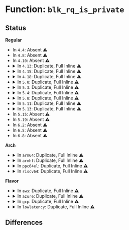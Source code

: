 # Function: <code>blk_rq_is_private</code>

## Status
<b>Regular</b>
<ul>
<li>
In <code>4.4</code>: Absent ⚠️
</li>
<li>
In <code>4.8</code>: Absent ⚠️
</li>
<li>
In <code>4.10</code>: Absent ⚠️
</li>
<li>
<details>
<summary>In <code>4.13</code>: Duplicate, Full Inline ⚠️</summary>

**Collision:** Static Duplication

**Inline:** Full

**Transformation:** False

**Instances:**

```
In kernel/trace/blktrace.c (ffffffff81175832)
Location: include/linux/blkdev.h:248
Inline: True
Inline callers:
  - kernel/trace/blktrace.c:blk_add_trace_rq
```
```
In block/elevator.c (0)
Location: include/linux/blkdev.h:248
Inline: True
```
```
In block/blk-core.c (0)
Location: include/linux/blkdev.h:248
Inline: True
```
```
In block/blk-exec.c (0)
Location: include/linux/blkdev.h:248
Inline: True
```
```
In block/blk-merge.c (ffffffff8142d68f)
Location: include/linux/blkdev.h:248
Inline: True
Inline callers:
  - block/blk-merge.c:attempt_merge
```
```
In block/blk-mq-sched.c (0)
Location: include/linux/blkdev.h:248
Inline: True
```
```
In drivers/block/xen-blkfront.c (0)
Location: include/linux/blkdev.h:248
Inline: True
```
```
In drivers/scsi/scsi.c (0)
Location: include/linux/blkdev.h:248
Inline: True
```
```
In drivers/scsi/scsi_error.c (0)
Location: include/linux/blkdev.h:248
Inline: True
```
```
In drivers/scsi/scsi_lib.c (ffffffff8164c590)
Location: include/linux/blkdev.h:248
Inline: True
Inline callers:
  - drivers/scsi/scsi_lib.c:scsi_io_completion
```
```
In drivers/ata/libata-scsi.c (0)
Location: include/linux/blkdev.h:248
Inline: True
```
</details>
</li>
<li>
<details>
<summary>In <code>4.15</code>: Duplicate, Full Inline ⚠️</summary>

**Collision:** Static Duplication

**Inline:** Full

**Transformation:** False

**Instances:**

```
In kernel/trace/blktrace.c (ffffffff81182d94)
Location: include/linux/blkdev.h:259
Inline: True
Inline callers:
  - kernel/trace/blktrace.c:blk_add_trace_rq
```
```
In block/elevator.c (0)
Location: include/linux/blkdev.h:259
Inline: True
```
```
In block/blk-core.c (0)
Location: include/linux/blkdev.h:259
Inline: True
```
```
In block/blk-exec.c (0)
Location: include/linux/blkdev.h:259
Inline: True
```
```
In block/blk-merge.c (ffffffff814588df)
Location: include/linux/blkdev.h:259
Inline: True
Inline callers:
  - block/blk-merge.c:attempt_merge
```
```
In block/blk-mq.c (0)
Location: include/linux/blkdev.h:259
Inline: True
```
```
In block/blk-mq-sched.c (0)
Location: include/linux/blkdev.h:259
Inline: True
```
```
In drivers/block/xen-blkfront.c (0)
Location: include/linux/blkdev.h:259
Inline: True
```
```
In drivers/scsi/scsi.c (0)
Location: include/linux/blkdev.h:259
Inline: True
```
```
In drivers/scsi/scsi_error.c (0)
Location: include/linux/blkdev.h:259
Inline: True
```
```
In drivers/scsi/scsi_lib.c (ffffffff816b5910)
Location: include/linux/blkdev.h:259
Inline: True
Inline callers:
  - drivers/scsi/scsi_lib.c:scsi_io_completion
```
```
In drivers/ata/libata-scsi.c (0)
Location: include/linux/blkdev.h:259
Inline: True
```
</details>
</li>
<li>
<details>
<summary>In <code>4.18</code>: Duplicate, Full Inline ⚠️</summary>

**Collision:** Static Duplication

**Inline:** Full

**Transformation:** False

**Instances:**

```
In kernel/trace/blktrace.c (ffffffff81191ee2)
Location: include/linux/blkdev.h:290
Inline: True
Inline callers:
  - kernel/trace/blktrace.c:blk_add_trace_rq
```
```
In block/elevator.c (0)
Location: include/linux/blkdev.h:290
Inline: True
```
```
In block/blk-core.c (0)
Location: include/linux/blkdev.h:290
Inline: True
```
```
In block/blk-exec.c (0)
Location: include/linux/blkdev.h:290
Inline: True
```
```
In block/blk-merge.c (ffffffff8148baf2)
Location: include/linux/blkdev.h:290
Inline: True
```
```
In block/blk-mq.c (0)
Location: include/linux/blkdev.h:290
Inline: True
```
```
In block/blk-mq-sched.c (0)
Location: include/linux/blkdev.h:290
Inline: True
```
```
In block/blk-zoned.c (0)
Location: include/linux/blkdev.h:290
Inline: True
```
```
In drivers/block/xen-blkfront.c (0)
Location: include/linux/blkdev.h:290
Inline: True
```
```
In drivers/scsi/scsi.c (0)
Location: include/linux/blkdev.h:290
Inline: True
```
```
In drivers/scsi/scsi_error.c (0)
Location: include/linux/blkdev.h:290
Inline: True
```
```
In drivers/scsi/scsi_lib.c (ffffffff816f1b3d)
Location: include/linux/blkdev.h:290
Inline: True
Inline callers:
  - drivers/scsi/scsi_lib.c:scsi_io_completion
```
```
In drivers/ata/libata-scsi.c (0)
Location: include/linux/blkdev.h:290
Inline: True
```
</details>
</li>
<li>
<details>
<summary>In <code>5.0</code>: Duplicate, Full Inline ⚠️</summary>

**Collision:** Static Duplication

**Inline:** Full

**Transformation:** False

**Instances:**

```
In kernel/trace/blktrace.c (ffffffff8119f711)
Location: include/linux/blkdev.h:259
Inline: True
Inline callers:
  - kernel/trace/blktrace.c:blk_add_trace_rq
```
```
In block/elevator.c (0)
Location: include/linux/blkdev.h:259
Inline: True
```
```
In block/blk-core.c (0)
Location: include/linux/blkdev.h:259
Inline: True
```
```
In block/blk-exec.c (0)
Location: include/linux/blkdev.h:259
Inline: True
```
```
In block/blk-merge.c (ffffffff814a579f)
Location: include/linux/blkdev.h:259
Inline: True
```
```
In block/blk-mq.c (0)
Location: include/linux/blkdev.h:259
Inline: True
```
```
In block/blk-mq-sched.c (0)
Location: include/linux/blkdev.h:259
Inline: True
```
```
In block/mq-deadline.c (0)
Location: include/linux/blkdev.h:259
Inline: True
```
```
In block/blk-zoned.c (0)
Location: include/linux/blkdev.h:259
Inline: True
```
```
In drivers/block/xen-blkfront.c (0)
Location: include/linux/blkdev.h:259
Inline: True
```
```
In drivers/scsi/scsi.c (0)
Location: include/linux/blkdev.h:259
Inline: True
```
```
In drivers/scsi/scsi_error.c (0)
Location: include/linux/blkdev.h:259
Inline: True
```
```
In drivers/scsi/scsi_lib.c (0)
Location: include/linux/blkdev.h:259
Inline: True
```
```
In drivers/ata/libata-scsi.c (0)
Location: include/linux/blkdev.h:259
Inline: True
```
</details>
</li>
<li>
<details>
<summary>In <code>5.3</code>: Duplicate, Full Inline ⚠️</summary>

**Collision:** Static Duplication

**Inline:** Full

**Transformation:** False

**Instances:**

```
In kernel/trace/blktrace.c (ffffffff811ad45e)
Location: include/linux/blkdev.h:257
Inline: True
Inline callers:
  - kernel/trace/blktrace.c:blk_add_trace_rq
```
```
In block/elevator.c (0)
Location: include/linux/blkdev.h:257
Inline: True
```
```
In block/blk-core.c (0)
Location: include/linux/blkdev.h:257
Inline: True
```
```
In block/blk-exec.c (0)
Location: include/linux/blkdev.h:257
Inline: True
```
```
In block/blk-merge.c (ffffffff814d3824)
Location: include/linux/blkdev.h:257
Inline: True
```
```
In block/blk-mq.c (0)
Location: include/linux/blkdev.h:257
Inline: True
```
```
In block/blk-mq-sched.c (0)
Location: include/linux/blkdev.h:257
Inline: True
```
```
In block/mq-deadline.c (0)
Location: include/linux/blkdev.h:257
Inline: True
```
```
In block/blk-zoned.c (0)
Location: include/linux/blkdev.h:257
Inline: True
```
```
In drivers/block/xen-blkfront.c (0)
Location: include/linux/blkdev.h:257
Inline: True
```
```
In drivers/scsi/scsi.c (0)
Location: include/linux/blkdev.h:257
Inline: True
```
```
In drivers/scsi/scsi_error.c (0)
Location: include/linux/blkdev.h:257
Inline: True
```
```
In drivers/scsi/scsi_lib.c (0)
Location: include/linux/blkdev.h:257
Inline: True
```
```
In drivers/ata/libata-scsi.c (0)
Location: include/linux/blkdev.h:257
Inline: True
```
</details>
</li>
<li>
<details>
<summary>In <code>5.4</code>: Duplicate, Full Inline ⚠️</summary>

**Collision:** Static Duplication

**Inline:** Full

**Transformation:** False

**Instances:**

```
In kernel/trace/blktrace.c (ffffffff811b8cb0)
Location: include/linux/blkdev.h:264
Inline: True
Inline callers:
  - kernel/trace/blktrace.c:blk_add_trace_rq
```
```
In block/elevator.c (0)
Location: include/linux/blkdev.h:264
Inline: True
```
```
In block/blk-core.c (ffffffff814e677d)
Location: include/linux/blkdev.h:264
Inline: True
Inline callers:
  - block/blk-core.c:blk_update_request
```
```
In block/blk-exec.c (0)
Location: include/linux/blkdev.h:264
Inline: True
```
```
In block/blk-merge.c (ffffffff814ecb54)
Location: include/linux/blkdev.h:264
Inline: True
```
```
In block/blk-mq.c (0)
Location: include/linux/blkdev.h:264
Inline: True
```
```
In block/blk-mq-sched.c (0)
Location: include/linux/blkdev.h:264
Inline: True
```
```
In block/mq-deadline.c (0)
Location: include/linux/blkdev.h:264
Inline: True
```
```
In block/blk-zoned.c (0)
Location: include/linux/blkdev.h:264
Inline: True
```
```
In drivers/block/xen-blkfront.c (0)
Location: include/linux/blkdev.h:264
Inline: True
```
```
In drivers/scsi/scsi.c (0)
Location: include/linux/blkdev.h:264
Inline: True
```
```
In drivers/scsi/scsi_error.c (0)
Location: include/linux/blkdev.h:264
Inline: True
```
```
In drivers/scsi/scsi_lib.c (0)
Location: include/linux/blkdev.h:264
Inline: True
```
```
In drivers/ata/libata-scsi.c (0)
Location: include/linux/blkdev.h:264
Inline: True
```
</details>
</li>
<li>
<details>
<summary>In <code>5.8</code>: Duplicate, Full Inline ⚠️</summary>

**Collision:** Static Duplication

**Inline:** Full

**Transformation:** False

**Instances:**

```
In kernel/trace/blktrace.c (ffffffff811d17ae)
Location: include/linux/blkdev.h:266
Inline: True
Inline callers:
  - kernel/trace/blktrace.c:blk_add_trace_rq
```
```
In block/elevator.c (0)
Location: include/linux/blkdev.h:266
Inline: True
```
```
In block/blk-core.c (ffffffff81543acc)
Location: include/linux/blkdev.h:266
Inline: True
Inline callers:
  - block/blk-core.c:blk_update_request
```
```
In block/blk-exec.c (0)
Location: include/linux/blkdev.h:266
Inline: True
```
```
In block/blk-merge.c (0)
Location: include/linux/blkdev.h:266
Inline: True
```
```
In block/blk-mq.c (0)
Location: include/linux/blkdev.h:266
Inline: True
```
```
In block/blk-mq-sched.c (0)
Location: include/linux/blkdev.h:266
Inline: True
```
```
In block/mq-deadline.c (0)
Location: include/linux/blkdev.h:266
Inline: True
```
```
In block/blk-zoned.c (0)
Location: include/linux/blkdev.h:266
Inline: True
```
```
In drivers/block/xen-blkfront.c (0)
Location: include/linux/blkdev.h:266
Inline: True
```
```
In drivers/scsi/scsi.c (0)
Location: include/linux/blkdev.h:266
Inline: True
```
```
In drivers/scsi/scsi_error.c (0)
Location: include/linux/blkdev.h:266
Inline: True
```
```
In drivers/scsi/scsi_lib.c (0)
Location: include/linux/blkdev.h:266
Inline: True
```
```
In drivers/ata/libata-scsi.c (0)
Location: include/linux/blkdev.h:266
Inline: True
```
</details>
</li>
<li>
<details>
<summary>In <code>5.11</code>: Duplicate, Full Inline ⚠️</summary>

**Collision:** Static Duplication

**Inline:** Full

**Transformation:** False

**Instances:**

```
In kernel/trace/blktrace.c (ffffffff811cebb8)
Location: include/linux/blkdev.h:262
Inline: True
Inline callers:
  - kernel/trace/blktrace.c:blk_add_trace_rq
```
```
In block/elevator.c (0)
Location: include/linux/blkdev.h:262
Inline: True
```
```
In block/blk-core.c (ffffffff8156098d)
Location: include/linux/blkdev.h:262
Inline: True
Inline callers:
  - block/blk-core.c:blk_update_request
```
```
In block/blk-exec.c (0)
Location: include/linux/blkdev.h:262
Inline: True
```
```
In block/blk-merge.c (0)
Location: include/linux/blkdev.h:262
Inline: True
```
```
In block/blk-mq.c (0)
Location: include/linux/blkdev.h:262
Inline: True
```
```
In block/blk-mq-sched.c (0)
Location: include/linux/blkdev.h:262
Inline: True
```
```
In block/mq-deadline.c (0)
Location: include/linux/blkdev.h:262
Inline: True
```
```
In block/blk-zoned.c (0)
Location: include/linux/blkdev.h:262
Inline: True
```
```
In drivers/block/xen-blkfront.c (0)
Location: include/linux/blkdev.h:262
Inline: True
```
```
In drivers/scsi/scsi.c (0)
Location: include/linux/blkdev.h:262
Inline: True
```
```
In drivers/scsi/scsi_error.c (0)
Location: include/linux/blkdev.h:262
Inline: True
```
```
In drivers/scsi/scsi_lib.c (0)
Location: include/linux/blkdev.h:262
Inline: True
```
```
In drivers/ata/libata-scsi.c (0)
Location: include/linux/blkdev.h:262
Inline: True
```
</details>
</li>
<li>
<details>
<summary>In <code>5.13</code>: Duplicate, Full Inline ⚠️</summary>

**Collision:** Static Duplication

**Inline:** Full

**Transformation:** False

**Instances:**

```
In kernel/trace/blktrace.c (ffffffff811d01ac)
Location: include/linux/blkdev.h:257
Inline: True
Inline callers:
  - kernel/trace/blktrace.c:blk_add_trace_rq
```
```
In block/elevator.c (0)
Location: include/linux/blkdev.h:257
Inline: True
```
```
In block/blk-core.c (ffffffff8156900d)
Location: include/linux/blkdev.h:257
Inline: True
Inline callers:
  - block/blk-core.c:blk_update_request
```
```
In block/blk-exec.c (0)
Location: include/linux/blkdev.h:257
Inline: True
```
```
In block/blk-merge.c (0)
Location: include/linux/blkdev.h:257
Inline: True
```
```
In block/blk-mq.c (0)
Location: include/linux/blkdev.h:257
Inline: True
```
```
In block/blk-mq-sched.c (0)
Location: include/linux/blkdev.h:257
Inline: True
```
```
In block/mq-deadline.c (0)
Location: include/linux/blkdev.h:257
Inline: True
```
```
In block/blk-zoned.c (0)
Location: include/linux/blkdev.h:257
Inline: True
```
```
In drivers/block/xen-blkfront.c (0)
Location: include/linux/blkdev.h:257
Inline: True
```
```
In drivers/scsi/scsi.c (0)
Location: include/linux/blkdev.h:257
Inline: True
```
```
In drivers/scsi/scsi_error.c (0)
Location: include/linux/blkdev.h:257
Inline: True
```
```
In drivers/scsi/scsi_lib.c (0)
Location: include/linux/blkdev.h:257
Inline: True
```
```
In drivers/ata/libata-scsi.c (0)
Location: include/linux/blkdev.h:257
Inline: True
```
</details>
</li>
<li>
In <code>5.15</code>: Absent ⚠️
</li>
<li>
In <code>5.19</code>: Absent ⚠️
</li>
<li>
In <code>6.2</code>: Absent ⚠️
</li>
<li>
In <code>6.5</code>: Absent ⚠️
</li>
<li>
In <code>6.8</code>: Absent ⚠️
</li>
</ul>
<b>Arch</b>
<ul>
<li>
<details>
<summary>In <code>arm64</code>: Duplicate, Full Inline ⚠️</summary>

**Collision:** Static Duplication

**Inline:** Full

**Transformation:** False

**Instances:**

```
In kernel/trace/blktrace.c (ffff80001023744c)
Location: include/linux/blkdev.h:264
Inline: True
Inline callers:
  - kernel/trace/blktrace.c:blk_add_trace_rq
```
```
In block/elevator.c (0)
Location: include/linux/blkdev.h:264
Inline: True
```
```
In block/blk-core.c (ffff8000105e3efc)
Location: include/linux/blkdev.h:264
Inline: True
Inline callers:
  - block/blk-core.c:blk_update_request
```
```
In block/blk-exec.c (0)
Location: include/linux/blkdev.h:264
Inline: True
```
```
In block/blk-merge.c (0)
Location: include/linux/blkdev.h:264
Inline: True
```
```
In block/blk-mq.c (0)
Location: include/linux/blkdev.h:264
Inline: True
```
```
In block/blk-mq-sched.c (0)
Location: include/linux/blkdev.h:264
Inline: True
```
```
In block/mq-deadline.c (0)
Location: include/linux/blkdev.h:264
Inline: True
```
```
In block/blk-zoned.c (0)
Location: include/linux/blkdev.h:264
Inline: True
```
```
In drivers/block/xen-blkfront.c (0)
Location: include/linux/blkdev.h:264
Inline: True
```
```
In drivers/scsi/scsi.c (0)
Location: include/linux/blkdev.h:264
Inline: True
```
```
In drivers/scsi/scsi_error.c (0)
Location: include/linux/blkdev.h:264
Inline: True
```
```
In drivers/scsi/scsi_lib.c (0)
Location: include/linux/blkdev.h:264
Inline: True
```
```
In drivers/ata/libata-scsi.c (0)
Location: include/linux/blkdev.h:264
Inline: True
```
</details>
</li>
<li>
<details>
<summary>In <code>armhf</code>: Duplicate, Full Inline ⚠️</summary>

**Collision:** Static Duplication

**Inline:** Full

**Transformation:** False

**Instances:**

```
In kernel/trace/blktrace.c (c0472d70)
Location: include/linux/blkdev.h:264
Inline: True
Inline callers:
  - kernel/trace/blktrace.c:blk_add_trace_rq
```
```
In block/elevator.c (0)
Location: include/linux/blkdev.h:264
Inline: True
```
```
In block/blk-core.c (c07911ac)
Location: include/linux/blkdev.h:264
Inline: True
Inline callers:
  - block/blk-core.c:blk_update_request
```
```
In block/blk-exec.c (0)
Location: include/linux/blkdev.h:264
Inline: True
```
```
In block/blk-merge.c (0)
Location: include/linux/blkdev.h:264
Inline: True
```
```
In block/blk-mq.c (0)
Location: include/linux/blkdev.h:264
Inline: True
```
```
In block/blk-mq-sched.c (0)
Location: include/linux/blkdev.h:264
Inline: True
```
```
In block/mq-deadline.c (0)
Location: include/linux/blkdev.h:264
Inline: True
```
```
In block/blk-zoned.c (0)
Location: include/linux/blkdev.h:264
Inline: True
```
```
In drivers/scsi/scsi.c (0)
Location: include/linux/blkdev.h:264
Inline: True
```
```
In drivers/scsi/scsi_error.c (0)
Location: include/linux/blkdev.h:264
Inline: True
```
```
In drivers/scsi/scsi_lib.c (0)
Location: include/linux/blkdev.h:264
Inline: True
```
```
In drivers/ata/libata-scsi.c (0)
Location: include/linux/blkdev.h:264
Inline: True
```
</details>
</li>
<li>
<details>
<summary>In <code>ppc64el</code>: Duplicate, Full Inline ⚠️</summary>

**Collision:** Static Duplication

**Inline:** Full

**Transformation:** False

**Instances:**

```
In kernel/trace/blktrace.c (c0000000002c30d8)
Location: include/linux/blkdev.h:264
Inline: True
Inline callers:
  - kernel/trace/blktrace.c:blk_add_trace_rq
```
```
In block/elevator.c (0)
Location: include/linux/blkdev.h:264
Inline: True
```
```
In block/blk-core.c (c000000000777ba0)
Location: include/linux/blkdev.h:264
Inline: True
Inline callers:
  - block/blk-core.c:blk_update_request
```
```
In block/blk-exec.c (0)
Location: include/linux/blkdev.h:264
Inline: True
```
```
In block/blk-merge.c (0)
Location: include/linux/blkdev.h:264
Inline: True
```
```
In block/blk-mq.c (0)
Location: include/linux/blkdev.h:264
Inline: True
```
```
In block/blk-mq-sched.c (0)
Location: include/linux/blkdev.h:264
Inline: True
```
```
In block/mq-deadline.c (0)
Location: include/linux/blkdev.h:264
Inline: True
```
```
In block/blk-zoned.c (0)
Location: include/linux/blkdev.h:264
Inline: True
```
```
In drivers/scsi/scsi.c (0)
Location: include/linux/blkdev.h:264
Inline: True
```
```
In drivers/scsi/scsi_error.c (0)
Location: include/linux/blkdev.h:264
Inline: True
```
```
In drivers/scsi/scsi_lib.c (0)
Location: include/linux/blkdev.h:264
Inline: True
```
```
In drivers/ata/libata-scsi.c (0)
Location: include/linux/blkdev.h:264
Inline: True
```
</details>
</li>
<li>
<details>
<summary>In <code>riscv64</code>: Duplicate, Full Inline ⚠️</summary>

**Collision:** Static Duplication

**Inline:** Full

**Transformation:** False

**Instances:**

```
In kernel/trace/blktrace.c (ffffffe00018e27c)
Location: include/linux/blkdev.h:264
Inline: True
Inline callers:
  - kernel/trace/blktrace.c:blk_add_trace_rq
```
```
In block/elevator.c (0)
Location: include/linux/blkdev.h:264
Inline: True
```
```
In block/blk-core.c (ffffffe000425870)
Location: include/linux/blkdev.h:264
Inline: True
Inline callers:
  - block/blk-core.c:blk_update_request
```
```
In block/blk-exec.c (0)
Location: include/linux/blkdev.h:264
Inline: True
```
```
In block/blk-merge.c (0)
Location: include/linux/blkdev.h:264
Inline: True
```
```
In block/blk-mq.c (0)
Location: include/linux/blkdev.h:264
Inline: True
```
```
In block/blk-mq-sched.c (0)
Location: include/linux/blkdev.h:264
Inline: True
```
```
In block/mq-deadline.c (0)
Location: include/linux/blkdev.h:264
Inline: True
```
```
In block/blk-zoned.c (0)
Location: include/linux/blkdev.h:264
Inline: True
```
```
In drivers/scsi/scsi.c (0)
Location: include/linux/blkdev.h:264
Inline: True
```
```
In drivers/scsi/scsi_error.c (0)
Location: include/linux/blkdev.h:264
Inline: True
```
```
In drivers/scsi/scsi_lib.c (0)
Location: include/linux/blkdev.h:264
Inline: True
```
```
In drivers/ata/libata-scsi.c (0)
Location: include/linux/blkdev.h:264
Inline: True
```
</details>
</li>
</ul>
<b>Flavor</b>
<ul>
<li>
<details>
<summary>In <code>aws</code>: Duplicate, Full Inline ⚠️</summary>

**Collision:** Static Duplication

**Inline:** Full

**Transformation:** False

**Instances:**

```
In kernel/trace/blktrace.c (ffffffff811b12d0)
Location: include/linux/blkdev.h:264
Inline: True
Inline callers:
  - kernel/trace/blktrace.c:blk_add_trace_rq
```
```
In block/elevator.c (0)
Location: include/linux/blkdev.h:264
Inline: True
```
```
In block/blk-core.c (ffffffff814ded5d)
Location: include/linux/blkdev.h:264
Inline: True
Inline callers:
  - block/blk-core.c:blk_update_request
```
```
In block/blk-exec.c (0)
Location: include/linux/blkdev.h:264
Inline: True
```
```
In block/blk-merge.c (ffffffff814e5134)
Location: include/linux/blkdev.h:264
Inline: True
```
```
In block/blk-mq.c (0)
Location: include/linux/blkdev.h:264
Inline: True
```
```
In block/blk-mq-sched.c (0)
Location: include/linux/blkdev.h:264
Inline: True
```
```
In block/mq-deadline.c (0)
Location: include/linux/blkdev.h:264
Inline: True
```
```
In block/blk-zoned.c (0)
Location: include/linux/blkdev.h:264
Inline: True
```
```
In drivers/block/xen-blkfront.c (0)
Location: include/linux/blkdev.h:264
Inline: True
```
```
In drivers/scsi/scsi.c (0)
Location: include/linux/blkdev.h:264
Inline: True
```
```
In drivers/scsi/scsi_error.c (0)
Location: include/linux/blkdev.h:264
Inline: True
```
```
In drivers/scsi/scsi_lib.c (0)
Location: include/linux/blkdev.h:264
Inline: True
```
```
In drivers/ata/libata-scsi.c (0)
Location: include/linux/blkdev.h:264
Inline: True
```
</details>
</li>
<li>
<details>
<summary>In <code>azure</code>: Duplicate, Full Inline ⚠️</summary>

**Collision:** Static Duplication

**Inline:** Full

**Transformation:** False

**Instances:**

```
In kernel/trace/blktrace.c (ffffffff811a4270)
Location: include/linux/blkdev.h:264
Inline: True
Inline callers:
  - kernel/trace/blktrace.c:blk_add_trace_rq
```
```
In block/elevator.c (0)
Location: include/linux/blkdev.h:264
Inline: True
```
```
In block/blk-core.c (ffffffff814cf6fd)
Location: include/linux/blkdev.h:264
Inline: True
Inline callers:
  - block/blk-core.c:blk_update_request
```
```
In block/blk-exec.c (0)
Location: include/linux/blkdev.h:264
Inline: True
```
```
In block/blk-merge.c (0)
Location: include/linux/blkdev.h:264
Inline: True
```
```
In block/blk-mq.c (0)
Location: include/linux/blkdev.h:264
Inline: True
```
```
In block/blk-mq-sched.c (0)
Location: include/linux/blkdev.h:264
Inline: True
```
```
In block/mq-deadline.c (0)
Location: include/linux/blkdev.h:264
Inline: True
```
```
In block/blk-zoned.c (0)
Location: include/linux/blkdev.h:264
Inline: True
```
```
In drivers/scsi/scsi.c (0)
Location: include/linux/blkdev.h:264
Inline: True
```
```
In drivers/scsi/scsi_error.c (0)
Location: include/linux/blkdev.h:264
Inline: True
```
```
In drivers/scsi/scsi_lib.c (0)
Location: include/linux/blkdev.h:264
Inline: True
```
```
In drivers/ata/libata-scsi.c (0)
Location: include/linux/blkdev.h:264
Inline: True
```
</details>
</li>
<li>
<details>
<summary>In <code>gcp</code>: Duplicate, Full Inline ⚠️</summary>

**Collision:** Static Duplication

**Inline:** Full

**Transformation:** False

**Instances:**

```
In kernel/trace/blktrace.c (ffffffff811af0a0)
Location: include/linux/blkdev.h:264
Inline: True
Inline callers:
  - kernel/trace/blktrace.c:blk_add_trace_rq
```
```
In block/elevator.c (0)
Location: include/linux/blkdev.h:264
Inline: True
```
```
In block/blk-core.c (ffffffff814daded)
Location: include/linux/blkdev.h:264
Inline: True
Inline callers:
  - block/blk-core.c:blk_update_request
```
```
In block/blk-exec.c (0)
Location: include/linux/blkdev.h:264
Inline: True
```
```
In block/blk-merge.c (ffffffff814e11c4)
Location: include/linux/blkdev.h:264
Inline: True
```
```
In block/blk-mq.c (0)
Location: include/linux/blkdev.h:264
Inline: True
```
```
In block/blk-mq-sched.c (0)
Location: include/linux/blkdev.h:264
Inline: True
```
```
In block/mq-deadline.c (0)
Location: include/linux/blkdev.h:264
Inline: True
```
```
In block/blk-zoned.c (0)
Location: include/linux/blkdev.h:264
Inline: True
```
```
In drivers/block/xen-blkfront.c (0)
Location: include/linux/blkdev.h:264
Inline: True
```
```
In drivers/scsi/scsi.c (0)
Location: include/linux/blkdev.h:264
Inline: True
```
```
In drivers/scsi/scsi_error.c (0)
Location: include/linux/blkdev.h:264
Inline: True
```
```
In drivers/scsi/scsi_lib.c (0)
Location: include/linux/blkdev.h:264
Inline: True
```
```
In drivers/ata/libata-scsi.c (0)
Location: include/linux/blkdev.h:264
Inline: True
```
</details>
</li>
<li>
<details>
<summary>In <code>lowlatency</code>: Duplicate, Full Inline ⚠️</summary>

**Collision:** Static Duplication

**Inline:** Full

**Transformation:** False

**Instances:**

```
In kernel/trace/blktrace.c (ffffffff811bcff0)
Location: include/linux/blkdev.h:264
Inline: True
Inline callers:
  - kernel/trace/blktrace.c:blk_add_trace_rq
```
```
In block/elevator.c (0)
Location: include/linux/blkdev.h:264
Inline: True
```
```
In block/blk-core.c (ffffffff814f3b7d)
Location: include/linux/blkdev.h:264
Inline: True
Inline callers:
  - block/blk-core.c:blk_update_request
```
```
In block/blk-exec.c (0)
Location: include/linux/blkdev.h:264
Inline: True
```
```
In block/blk-merge.c (ffffffff814fa044)
Location: include/linux/blkdev.h:264
Inline: True
```
```
In block/blk-mq.c (0)
Location: include/linux/blkdev.h:264
Inline: True
```
```
In block/blk-mq-sched.c (0)
Location: include/linux/blkdev.h:264
Inline: True
```
```
In block/mq-deadline.c (0)
Location: include/linux/blkdev.h:264
Inline: True
```
```
In block/blk-zoned.c (0)
Location: include/linux/blkdev.h:264
Inline: True
```
```
In drivers/block/xen-blkfront.c (0)
Location: include/linux/blkdev.h:264
Inline: True
```
```
In drivers/scsi/scsi.c (0)
Location: include/linux/blkdev.h:264
Inline: True
```
```
In drivers/scsi/scsi_error.c (0)
Location: include/linux/blkdev.h:264
Inline: True
```
```
In drivers/scsi/scsi_lib.c (0)
Location: include/linux/blkdev.h:264
Inline: True
```
```
In drivers/ata/libata-scsi.c (0)
Location: include/linux/blkdev.h:264
Inline: True
```
</details>
</li>
</ul>

## Differences
